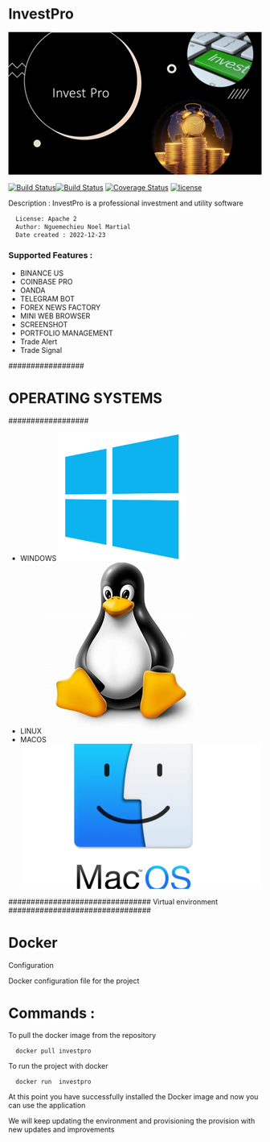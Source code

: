 # InvestPro

![InvestPro, Inc](src/main/resources/Invest.png)

[![Build Status](https://github.com/nguemechieu/investpro/actions/workflows/maven-publish.yml/badge.svg)](https://github.com/nguemechieu/actions/workflows/maven-publish.yml)[![Build Status](https://github.com/nguemechieu/investpro/actions/workflows/docker-image.yml/badge.svg)](https://github.com/nguemechieu/actions/workflows/docker-image.yml)
[![Coverage Status](https://coveralls.io/repos/github/nguemechieu/investpro/actions/workflows/depgraph-maven-plugin/badge.svg?branch=master)](https://coveralls.io/github/nguemechieu/investpro/actions/workflows/depgraph-maven-plugin?branch=master) [![license](https://img.shields.io/badge/License-Apache%202.0-green.svg)](https://opensource.org/licenses/Apache-2.0)











Description : InvestPro is a professional investment and utility software

      License: Apache 2
      Author: Nguemechieu Noel Martial
      Date created : 2022-12-23

### Supported Features :

- BINANCE US
- COINBASE PRO
- OANDA
- TELEGRAM BOT
- FOREX NEWS FACTORY
- MINI WEB BROWSER
- SCREENSHOT
- PORTFOLIO MANAGEMENT
- Trade Alert
- Trade Signal

#################

# OPERATING SYSTEMS

##################

- WINDOWS ![widows](./src/docs/windows.ico)
- LINUX  ![widows](./src/docs/linux.ico)
- MACOS   ![widows](./src/docs/macos.ico)

################################
Virtual environment
################################

# Docker

Configuration

Docker configuration file for the project

# Commands :

To pull the docker image from the repository

      docker pull investpro

To run the project with docker

      docker run  investpro

At this point you have successfully installed the Docker image and now
you can use the application

We will keep updating the environment and provisioning the provision
with new updates and improvements
